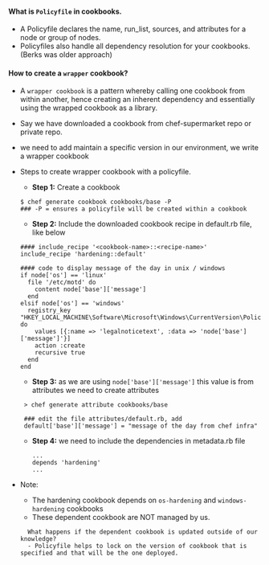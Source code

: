 #### What is `Policyfile` in cookbooks.
 - A Policyfile declares the name, run_list, sources, and attributes for a node or group of nodes. 
 - Policyfiles also handle all dependency resolution for your cookbooks. (Berks was older approach)
 
#### How to create a `wrapper` cookbook?
  - A `wrapper cookbook` is a pattern whereby calling one cookbook from within another, hence creating an inherent dependency and essentially using the wrapped cookbook as a library.
 
  - Say we have downloaded a cookbook from chef-supermarket repo or private repo.
  - we need to add maintain a specific version in our environment, we write a wrapper cookbook
 
  - Steps to create wrapper cookbook with a policyfile.
    - **Step 1:** Create a cookbook
    ```
    $ chef generate cookbook cookbooks/base -P
    ### -P = ensures a policyfile will be created within a cookbook
    ```
    - **Step 2:** Include the downloaded cookbook recipe in default.rb file, like below
    ```
    #### include_recipe '<cookbook-name>::<recipe-name>'
    include_recipe 'hardening::default'
    
    #### code to display message of the day in unix / windows
    if node['os'] == 'linux'
      file '/etc/motd' do
        content node['base']['message']
      end
    elsif node['os'] == 'windows'
      registry_key "HKEY_LOCAL_MACHINE\Software\Microsoft\Windows\CurrentVersion\Policies\System" do
        values [{:name => 'legalnoticetext', :data => 'node['base']['message']'}]
        action :create
        recursive true
      end
    end
    ```
    - **Step 3:** as we are using `node['base']['message']` this value is from attributes we need to create attributes
     ```
      > chef generate attribute cookbooks/base
      
      ### edit the file attributes/default.rb, add 
      default['base']['message'] = "message of the day from chef infra"
     ```
    
     - **Step 4:** we need to include the dependencies in metadata.rb file
       ```
       ...
       depends 'hardening'
       ...
       ```
  - Note: 
    - The hardening cookbook depends on  `os-hardening` and `windows-hardening` cookbooks
    - These dependent cookbook are NOT managed by us.
    ```
      What happens if the dependent cookbook is updated outside of our knowledge?
      - Policyfile helps to lock on the version of cookbook that is specified and that will be the one deployed.
    ``` 
     
     
